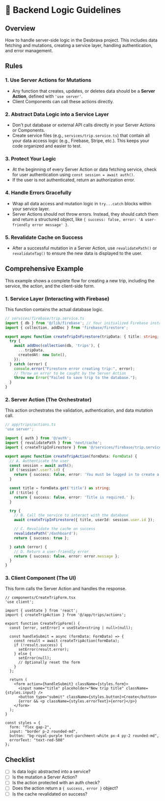 # 🔌 Backend Logic Guidelines

## Overview

How to handle server-side logic in the Desbrava project. This includes data fetching and mutations, creating a service layer, handling authentication, and error management.

## Rules

### 1. Use Server Actions for Mutations
- Any function that creates, updates, or deletes data should be a **Server Action**, defined with `'use server'`.
- Client Components can call these actions directly.

### 2. Abstract Data Logic into a Service Layer
- Don't put database or external API calls directly in your Server Actions or Components.
- Create service files (e.g., `services/trip.service.ts`) that contain all your data access logic (e.g., Firebase, Stripe, etc.). This keeps your code organized and easier to test.

### 3. Protect Your Logic
- At the beginning of every Server Action or data fetching service, check for user authentication using `const session = await auth()`.
- If the user is not authenticated, return an authorization error.

### 4. Handle Errors Gracefully
- Wrap all data access and mutation logic in `try...catch` blocks within your service layer.
- Server Actions should not throw errors. Instead, they should catch them and return a structured object, like `{ success: false, error: 'A user-friendly error message' }`.

### 5. Revalidate Cache on Success
- After a successful mutation in a Server Action, use `revalidatePath()` or `revalidateTag()` to ensure the new data is displayed to the user.

## Comprehensive Example

This example shows a complete flow for creating a new trip, including the service, the action, and the client-side form.

### 1. Service Layer (Interacting with Firebase)
This function contains the actual database logic.

```typescript
// services/firebase/trip.service.ts
import { db } from '@/lib/firebase'; // Your initialized Firebase instance
import { collection, addDoc } from 'firebase/firestore';

export async function createTripInFirestore(tripData: { title: string; userId: string }) {
  try {
    await addDoc(collection(db, 'trips'), {
      ...tripData,
      createdAt: new Date(),
    });
  } catch (error) {
    console.error("Firestore error creating trip:", error);
    // Throw an error to be caught by the Server Action
    throw new Error("Failed to save trip to the database.");
  }
}
```

### 2. Server Action (The Orchestrator)
This action orchestrates the validation, authentication, and data mutation call.

```typescript
// app/trips/actions.ts
'use server';

import { auth } from '@/auth';
import { revalidatePath } from 'next/cache';
import { createTripInFirestore } from '@/services/firebase/trip.service';

export async function createTripAction(formData: FormData) {
  // A. Authenticate the user
  const session = await auth();
  if (!session?.user?.id) {
    return { success: false, error: 'You must be logged in to create a trip.' };
  }

  const title = formData.get('title') as string;
  if (!title) {
    return { success: false, error: 'Title is required.' };
  }

  try {
    // B. Call the service to interact with the database
    await createTripInFirestore({ title, userId: session.user.id });

    // C. Revalidate the cache on success
    revalidatePath('/dashboard');
    return { success: true };

  } catch (error) {
    // D. Return a user-friendly error
    return { success: false, error: error.message };
  }
}
```

### 3. Client Component (The UI)
This form calls the Server Action and handles the response.

```tsx
// components/CreateTripForm.tsx
'use client';

import { useState } from 'react';
import { createTripAction } from '@/app/trips/actions';

export function CreateTripForm() {
  const [error, setError] = useState<string | null>(null);

  const handleSubmit = async (formData: FormData) => {
    const result = await createTripAction(formData);
    if (!result.success) {
      setError(result.error);
    } else {
      setError(null);
      // Optionally reset the form
    }
  };

  return (
    <form action={handleSubmit} className={styles.form}>
      <input name="title" placeholder="New trip title" className={styles.input} />
      <button type="submit" className={styles.button}>Create</button>
      {error && <p className={styles.errorText}>{error}</p>}
    </form>
  );
}

const styles = {
  form: "flex gap-2",
  input: "border p-2 rounded-md",
  button: "bg-royal-purple text-parchment-white px-4 py-2 rounded-md",
  errorText: "text-red-500"
};
```

## Checklist

- [ ] Is data logic abstracted into a service?
- [ ] Is the mutation a Server Action?
- [ ] Is the action protected with an auth check?
- [ ] Does the action return a `{ success, error }` object?
- [ ] Is the cache revalidated on success?
